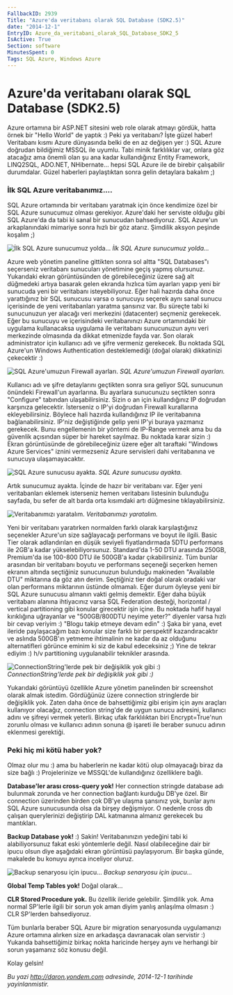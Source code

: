 ```yaml
---
FallbackID: 2939
Title: "Azure'da veritabanı olarak SQL Database (SDK2.5)"
date: "2014-12-1"
EntryID: Azure_da_veritabani_olarak_SQL_Database_SDK2_5
IsActive: True
Section: software
MinutesSpent: 0
Tags: SQL Azure, Windows Azure
---
```

# Azure'da veritabanı olarak SQL Database (SDK2.5)
Azure ortamına bir ASP.NET sitesini web role olarak atmayı gördük, hatta
örnek bir "Hello World" de yaptık :) Peki ya veritabanı? İşte güzel
haber! Veritabanı kısmı Azure dünyasında belki de en az değişen yer :)
SQL Azure doğrudan bildiğimiz MSSQL ile uyumlu. Tabi minik farklılıklar
var, onlara göz atacağız ama önemli olan şu ana kadar kullandığınız
Entity Framework, LINQ2SQL, ADO.NET, NHibernate... hepsi SQL Azure ile
de birebir çalışabilir durumdalar. Güzel haberleri paylaştıktan sonra
gelin detaylara bakalım ;)

### İlk SQL Azure veritabanımız....

SQL Azure ortamında bir veritabanı yaratmak için önce kendimize özel bir
SQL Azure sunucumuz olması gerekiyor. Azure'daki her serviste olduğu
gibi SQL Azure'da da tabi ki sanal bir sunucudan bahsediyoruz. SQL
Azure'un arkaplanındaki mimariye sonra hızlı bir göz atarız. Şimdilik
aksyon peşinde koşalım ;)

![İlk SQL Azure sunucumuz
yolda...](media/Azure_da_veritabani_olarak_SQL_Database_SDK2_5/sql_new.png)
*İlk SQL Azure sunucumuz yolda...*

Azure web yönetim paneline gittikten sonra sol altta "SQL Databases"ı
seçerseniz veritabanı sunucuları yönetimine geçiş yapmış olursunuz.
Yukarıdaki ekran görüntüsünden de görebileceğiniz üzere sağ alt düğmedeki artıya basarak gelen ekranda hızlıca tüm ayarları yapıp yeni bir sunucuda yeni bir veritabanı isteyebiliyoruz. Eğer hali hazırda daha önce yarattığınız bir SQL sunucusu varsa o sunucuyu seçerek aynı sanal sunucu içerisinde de yeni veritabanları yaratma şansınız var. Bu süreçte tabi ki sunucunuzun yer alacağı veri merkezini (datacenter) seçmeniz gerekecek. Eğer bu sunucuyu ve içerisindeki veritabanınızı Azure ortamındaki bir uygulama kullanacaksa uygulama ile veritabanı sunucunuzun aynı veri merkezinde olmasında da dikkat etmenizde fayda var. Son olarak
administrator için kullanıcı adı ve şifre vermeniz gerekecek. Bu
noktada SQL Azure'un Windows Authentication desteklemediği (doğal
olarak) dikkatinizi çekecektir :)

![SQL Azure'umuzun Firewall
ayarları.](media/Azure_da_veritabani_olarak_SQL_Database_SDK2_5/sql_new2.png)
*SQL Azure'umuzun Firewall ayarları.*

Kullanıcı adı ve şifre detaylarını geçtikten sonra sıra geliyor SQL
sunucunun önündeki Firewall'un ayarlarına. Bu ayarlara sunucunuzu seçtikten sonra "Configure" tabından ulaşabilirsiniz. Sizin o an için kullandığınız IP doğrudan karşınıza gelecektir. İsterseniz o IP'yi doğrudan Firewall kurallarına ekleyebilirsiniz. Böylece hali hazırda kullandığınız IP ile veritabanına bağlanabilirsiniz. IP'niz değiştiğinde gelip yeni IP'yi buraya yazmanız gerekecek. Bunu engellemenin bir yöntemi de IP-Range vermek ama bu da güvenlik açısından süper bir hareket sayılmaz. Bu noktada karar sizin :) Ekran görüntüsünde de görebileceğiniz üzere eğer alt taraftaki "Windows Azure Services" iznini vermezseniz Azure servisleri dahi veritabanına ve sunucuya ulaşamayacaktır.

![SQL Azure sunucusu
ayakta.](media/Azure_da_veritabani_olarak_SQL_Database_SDK2_5/sql_new3.png)
*SQL Azure sunucusu ayakta.*

Artık sunucumuz ayakta. İçinde de hazır bir veritabanı var. Eğer yeni veritabanları eklemek isterseniz hemen veritabanı listesinin bulunduğu sayfada, bu sefer de alt barda orta kısımdaki artı düğmesine tıklayabilirsiniz.

![Veritabanımızı
yaratalım.](media/Azure_da_veritabani_olarak_SQL_Database_SDK2_5/sql_new4.png)
*Veritabanımızı yaratalım.*

Yeni bir veritabanı yaratırken normalden farklı olarak karşılaştığınız seçenekler Azure'un size sağlayacağı performans ve boyut ile ilgili. Basic Tier olarak adlandırılan en düşük seviyeli fiyatlandırmada 5DTU performans ile 2GB'a kadar yükselebiliyorsunuz. Standard'da 1-50 DTU arasında 250GB, Premium'da ise 100-800 DTU ile 500GB'a kadar çıkabilirsiniz. Tüm bunlar arasından bir veritabanı boyutu ve performans seçeneği seçerken hemen ekranın altında seçtiğiniz sunucunuzun bulunduğu makineden "Available DTU" miktarına da göz atın derim. Seçtiğiniz tier doğal olarak oradaki var olan performans miktarının üstünde olmamalı. Eğer durum öyleyse yeni bir SQL Azure sunucusu almanın vakti gelmiş demektir. Eğer daha büyük veritabanı alanına ihtiyacınız
varsa SQL Federation desteği, horizontal / vertical partitioning gibi
konular girecektir işin içine. Bu noktada hafif hayal kırıklığına
uğrayanlar ve "500GB/800DTU neyime yeter?" diyenler varsa hızlı bir cevap
veriyim :) "Blogu takip etmeye devam edin" :) Şaka bir yana, evet
ileride paylaşacağım bazı konular size farklı bir perspektif
kazandıracaktır ve aslında 500GB'ın yetmeme ihtimalinin ne kadar da az
olduğunu alternatifleri görünce eminim ki siz de kabul edeceksiniz ;)
Yine de tekrar ediyim :) h/v partitioning uygulanabilir teknikler
arasında.

![ConnectionString'lerde pek bir değişiklik yok gibi
:)](media/Azure_da_veritabani_olarak_SQL_Database_SDK2_5/sql_new5.png)
*ConnectionString'lerde pek bir değişiklik yok gibi :)*

Yukarıdaki görüntüyü özellikle Azure yönetim panelinden bir screenshot
olarak almak istedim. Gördüğünüz üzere connection stringlerde bir
değişiklik yok. Zaten daha önce de bahsettiğimiz gibi erişim için aynı
araçları kullanıyor olacağız, connection string'de de uygun sunucu
adresini, kullanıcı adını ve şifreyi vermek yeterli. Birkaç ufak
farklılıktan biri Encrypt=True'nun zorunlu olması ve kullanıcı adının
sonuna @ işareti ile beraber sunucu adının eklenmesi gerektiği.

### Peki hiç mi kötü haber yok?

Olmaz olur mu :) ama bu haberlerin ne kadar kötü olup olmayacağı biraz
da size bağlı :) Projelerinize ve MSSQL'de kullandığınız özelliklere
bağlı.

**Database'ler arası cross-query yok!** Her connection stringde database
adı bulunmak zorunda ve her connection bağlantı kurduğu DB'ye özel. Bir
connection üzerinden birden çok DB'ye ulaşma şansınız yok, bunlar aynı
SQL Azure sunucusunda olsa da birşey değişmiyor. O nedenle cross db
çalışan querylerinizi değiştirip DAL katmanına almanız gerekecek bu
mantıkları.

**Backup Database yok!** :) Sakin! Veritabanınızın yedeğini tabi ki
alabiliyorsunuz fakat eski yöntemlerle değil. Nasıl olabileceğine dair
bir ipucu olsun diye aşağıdaki ekran görüntüsü paylaşıyorum. Bir başka
günde, makalede bu konuyu ayrıca inceliyor oluruz.

![Backup senaryosu için
ipucu...](media/Azure_da_veritabani_olarak_SQL_Database_SDK2_5/sql_new6.png)
*Backup senaryosu için ipucu...*

**Global Temp Tables yok!** Doğal olarak...

**CLR Stored Procedure yok.** Bu özellik ileride gelebilir. Şimdilik
yok. Ama normal SP'lerle ilgili bir sorun yok aman diyim yanlış
anlaşılma olmasın :) CLR SP'lerden bahsediyoruz.

Tüm bunlarla beraber SQL Azure bir migration senaryosunda uygulamanızı
Azure ortamına alırken size en arkadaşça davranacak olan servistir :)
Yukarıda bahsettiğimiz birkaç nokta haricinde herşey aynı ve herhangi
bir sorun yaşamanız söz konusu değil.

Kolay gelsin!



*Bu yazi http://daron.yondem.com adresinde, 2014-12-1 tarihinde yayinlanmistir.*
